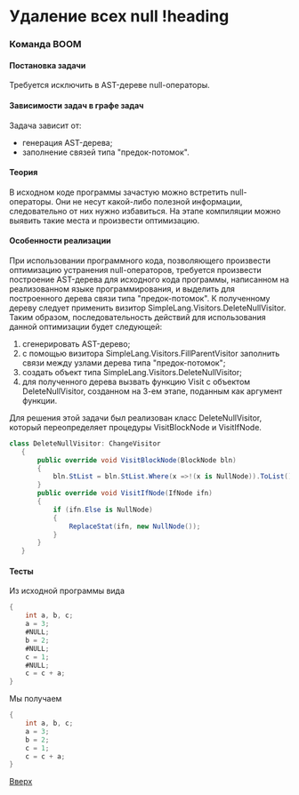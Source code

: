# Удаление всех null !heading

### Команда BOOM

#### Постановка задачи
Требуется исключить в AST-дереве null-операторы.

#### Зависимости задач в графе задач
Задача зависит от:
* генерация AST-дерева;
* заполнение связей типа "предок-потомок".

#### Теория
В исходном коде программы зачастую можно встретить null-операторы. Они не несут какой-либо полезной информации, следовательно от них нужно избавиться. На этапе компиляции можно выявить такие места и произвести оптимизацию.

#### Особенности реализации
При использовании программного кода, позволяющего произвести оптимизацию устранения null-операторов, требуется произвести построение AST-дерева для исходного кода программы, написанном на реализованном языке программирования, и выделить для построенного дерева связи типа "предок-потомок". К полученному дереву следует применить визитор SimpleLang.Visitors.DeleteNullVisitor. Таким образом, последовательность действий для использования данной оптимизации будет следующей:
1) сгенерировать AST-дерево;
2) с помощью визитора SimpleLang.Visitors.FillParentVisitor заполнить связи между узлами дерева типа "предок-потомок";
3) создать объект типа SimpleLang.Visitors.DeleteNullVisitor;
4) для полученного дерева вызвать функцию Visit с объектом DeleteNullVisitor, созданном на 3-ем этапе, поданным как аргумент функции.

Для решения этой задачи был реализован класс DeleteNullVisitor, который переопределяет процедуры  VisitBlockNode и VisitIfNode.
```csharp
class DeleteNullVisitor: ChangeVisitor
   {
       public override void VisitBlockNode(BlockNode bln)
       {
           bln.StList = bln.StList.Where(x =>!(x is NullNode)).ToList();
       }
       public override void VisitIfNode(IfNode ifn)
       {
           if (ifn.Else is NullNode)
           {
               ReplaceStat(ifn, new NullNode());
           }
       }
   }
```


#### Тесты
Из исходной программы вида
```csharp
{
    int a, b, c;
    a = 3;
    #NULL;
    b = 2;
    #NULL;
    c = 1;
    #NULL;
    c = c + a;
}

```

Мы получаем
```csharp
{
    int a, b, c;
    a = 3;
    b = 2;
    c = 1;
    c = c + a;
}

```

[Вверх](#содержание)
